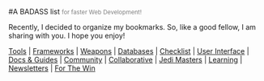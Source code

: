 #A BADASS list <small style="color: gray"> for faster Web Development! </small>

Recently, I decided to organize my bookmarks. So, like a good fellow, I am sharing with you. I hope you enjoy!

[Tools](/sections/tools.md) | [Frameworks](/sections/frameworks.md) | [Weapons](/sections/weapons.md) | [Databases](/sections/databases.md) | [Checklist](/sections/checklist.md) | [User Interface](/sections/ui.md) | [Docs & Guides](/sections/docs.md) | [Community](/sections/community.md) | [Collaborative](/sections/collaborative.md) | [Jedi Masters](/sections/jedis.md) | [Learning](/sections/learning.md) | [Newsletters](/sections/news.md) | [For The Win](/sections/ftw.md)

